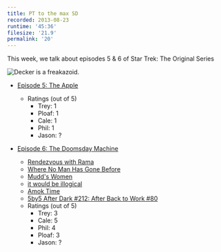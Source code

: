```yaml
---
title: PT to the max SD
recorded: 2013-08-23
runtime: '45:36'
filesize: '21.9'
permalink: '20'
---
```


This week, we talk about episodes 5 & 6 of Star Trek: The Original Series

![Decker is a freakazoid.](http://jawgrind.s3.amazonaws.com/Jawgrind-Episode-20.jpg)

- [Episode 5: The Apple](http://en.wikipedia.org/wiki/The_Apple_(Star_Trek:_The_Original_Series))
    - Ratings (out of 5)
        - Trey: 1
        - Ploaf: 1
        - Cale: 1
        - Phil: 1
        - Jason: ?

- [Episode 6: The Doomsday Machine](http://en.wikipedia.org/wiki/The_Doomsday_Machine_(Star_Trek:_The_Original_Series))
    - [Rendezvous with Rama](http://en.wikipedia.org/wiki/Rendezvous_with_Rama)
    - [Where No Man Has Gone Before](/6)
    - [Mudd's Women](/7)
    - [it would be illogical](http://mlkshk.com/p/GFU9)
    - [Amok Time](/18)
    - [5by5 After Dark #212: After Back to Work #80](http://5by5.tv/afterdark/212)
    - Ratings (out of 5)
        - Trey: 3
        - Cale: 5
        - Phil: 4
        - Ploaf: 3
        - Jason: ?
